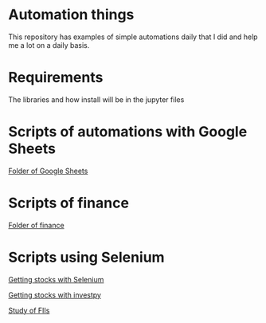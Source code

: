 # Automation things

This repository has examples of simple automations daily that I did and help me a lot on a daily basis.

# Requirements

The libraries and how install will be in the jupyter files

# Scripts of automations with Google Sheets

[Folder of Google Sheets](https://github.com/iazzari1995/iazzari_scripts/tree/master/googleSheet)

# Scripts of finance

[Folder of finance](https://github.com/iazzari1995/iazzari_scripts/tree/master/financialScripts)

# Scripts using Selenium

[Getting stocks with Selenium](https://github.com/iazzari1995/iazzari_scripts/blob/master/financialScripts/getStockHistoricalValuesWithSelenium.ipynb)

[Getting stocks with investpy](https://github.com/iazzari1995/iazzari_scripts/blob/master/financialScripts/getStockHistoricalValuesWithInvestpy.ipynb)

[Study of FIIs](https://github.com/iazzari1995/iazzari_scripts/blob/master/financialScripts/study%20of%20FIIs.ipynb)
